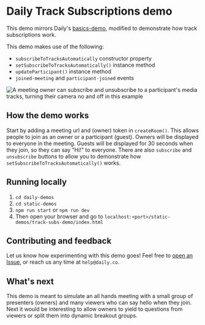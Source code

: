 # Daily Track Subscriptions demo

This demo mirrors Daily's [basics-demo](https://github.com/daily-co/daily-demos/tree/main/static-demos/basics-demo), modified to demonstrate how track subscriptions work.

This demo makes use of the following:

- `subscribeToTracksAutomatically` constructor property
- `setSubscribeToTracksAutomatically()` instance method
- `updateParticipant()` instance method
- `joined-meeting` and `participant-joined` events

![A meeting owner can subscribe and unsubscribe to a participant's media tracks, turning their camera no and off in this example](./screenshot-track-subs-demo.gif)

## How the demo works

Start by adding a meeting url and (owner) token in `createRoom()`. This allows people to join as an owner or a participant (guest). Owners will be displayed to everyone in the meeting. Guests will be displayed for 30 seconds when they join, so they can say "Hi!" to everyone. There are also `subscribe` and `unsubscribe` buttons to allow you to demonstrate how `setSubscribeToTracksAutomatically()` works.

## Running locally

1. `cd daily-demos`
2. `cd static-demos`
3. `npm run start` or `npm run dev`
4. Then open your browser and go to `localhost:<port>/static-demos/track-subs-demo/index.html`

## Contributing and feedback

Let us know how experimenting with this demo goes! Feel free to [open an Issue](https://github.com/daily-co/daily-demos/issues), or reach us any time at `help@daily.co`.

## What's next

This demo is meant to simulate an all hands meeting with a small group of presenters (owners) and many viewers who can say hello when they join. Next it would be interesting to allow owners to yield to questions from viewers or split them into dynamic breakout groups.
